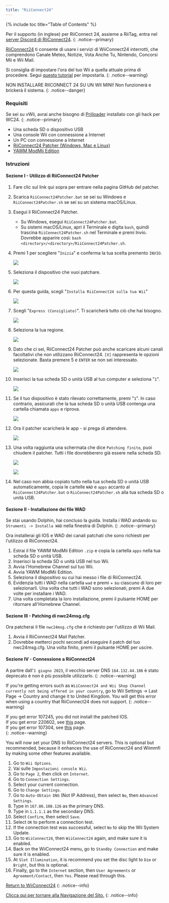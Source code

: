 ```yaml
---
title: "RiiConnect24"
---
```


{% include toc title="Table of Contents" %}

Per il supporto (in inglese) per RiiConnect 24, assieme a RiiTag, entra nel [server Discord di RiiConnect24](https://discord.gg/rc24).
{: .notice--primary}

[RiiConnect24](https://rc24.xyz/) ti consente di usare i servizi di WiiConnect24 interrotti, che comprendono Canale Meteo, Notizie, Vota Anche Tu, Nintendo, Concorsi Mii e Wii Mail.

Si consiglia di impostare l'ora del tuo Wii a quella attuale prima di procedere. Segui [questo tutorial](rtc) per impostarla.
{: .notice--warning}

NON INSTALLARE RIICONNECT 24 SU UN WII MINI! Non funzionerà e brickerà il sistema.
{: .notice--danger}

### Requisiti

Se sei su vWii, avrai anche bisogno di [Priiloader](priiloader) installato con gli hack per WC24.
{: .notice--primary}

+ Una scheda SD o dispositivo USB
+ Una console Wii con connessione a Internet
+ Un PC con connessione a Internet
+ [RiiConnect24 Patcher (Windows, Mac e Linux)](https://github.com/riiconnect24/RiiConnect24-Patcher/releases)
+ [YAWM ModMii Edition](https://oscwii.org/library/app/yawmme)

### Istruzioni

#### Sezione I - Utilizzo di RiiConnect24 Patcher

1. Fare clic sul link qui sopra per entrare nella pagina GitHub del patcher.
1. Scarica `RiiConnect24Patcher.bat` se sei su Windows e `RiiConnect24Patcher.sh` se sei su un sistema macOS/Linux.
1. Esegui il RiiConnect24 Patcher.
    + Su Windows, esegui `RiiConnect24Patcher.bat`.
    + Su sistemi macOS/Linux, apri il Terminale e digita `bash`, quindi trascina `RiiConnect24Patcher.sh` nel Terminale e premi Invio. Dovrebbe apparire così: `bash <directory>/<directory>/RiiConnect24Patcher.sh`.
1. Premi 1 per scegliere "`Inizia`" e conferma la tua scelta premento `INVIO`.

    ![](/images/riiconnect24/patcher/1.JPG)

1. Seleziona il dispositivo che vuoi patchare.

    ![](/images/riiconnect24/patcher/2.JPG)

1. Per questa guida, scegli "`Installa RiiConnect24 sulla tua Wii`"

    ![](/images/riiconnect24/patcher/3.JPG)

1. Scegli "`Express (Consigliato)`". Ti scaricherà tutto ciò che hai bisogno.

    ![](/images/riiconnect24/patcher/4.JPG)

1. Seleziona la tua regione.

    ![](/images/riiconnect24/patcher/5.JPG)

1. Dato che ci sei, RiiConnect24 Patcher può anche scaricare alcuni canali facoltativi che non utilizzano RiiConnect24. `[X]` rappresenta le opzioni selezionate. Basta premere 5 e `ENTER` se non sei interessato.

    ![](/images/riiconnect24/patcher/6.JPG)

1. Inserisci la tua scheda SD o unità USB al tuo computer e seleziona "`1`".

    ![](/images/riiconnect24/patcher/7.JPG)

1. Se il tuo dispositivo è stato rilevato correttamente, premi "`1`". In caso contrario, assicurati che la tua scheda SD o unità USB contenga una cartella chiamata `apps` e riprova.

    ![](/images/riiconnect24/patcher/8.JPG)

1. Ora il patcher scaricherà le app - si prega di attendere.

    ![](/images/riiconnect24/patcher/9.JPG)

1. Una volta raggiunta una schermata che dice `Patching finito`, puoi chiudere il patcher. Tutti i file dovrebberero già essere nella scheda SD.

    ![](/images/riiconnect24/patcher/10.JPG)

    ![](/images/riiconnect24/patcher/11.PNG)

1. Nel caso non abbia copiato tutto nella tua scheda SD o unità USB automaticamente, copia le cartelle `WAD` e `apps` accanto al `RiiConnect24Patcher.bat` o `RiiConnect24Patcher.sh` alla tua scheda SD o unità USB.

#### Sezione II - Installazione dei file WAD

Se stai usando Dolphin, hai concluso la guida. Installa i WAD andando su `Strumenti -> Installa WAD` nella finestra di Dolphin.
{: .notice--primary}

Ora installerai gli IOS e WAD dei canali patchati che sono richiesti per l'utilizzo di RiiConnect24.

1. Estrai il file YAWM ModMii Edition `.zip` e copia la cartella `apps` nella tua scheda SD o unità USB.
1. Inserisci la scheda SD o unità USB nel tuo Wii.
1. Avvia l'Homebrew Channel sul tuo Wii.
1. Avvia YAWM ModMii Edition.
1. Seleziona il dispositivo su cui hai messo i file di RiiConnect24.
1. Evidenzia tutti i WAD nella cartella `wad` e premi + su ciascuno di loro per selezionarli. Una volta che tutti i WAD sono selezionati, premi A due volte per installare i WAD.
1. Una volta completata la loro installazione, premi il pulsante HOME per ritornare all'Homebrew Channel.

#### Sezione III - Patching di nwc24msg.cfg

Ora patcherai il file `nwc24msg.cfg` che è richiesto per l'utilizzo di Wii Mail.

1. Avvia il RiiConnect24 Mail Patcher.
1. Dovrebbe metterci pochi secondi ad eseguire il patch del tuo nwc24msg.cfg. Una volta finito, premi il pulsante HOME per uscire.

#### Sezione IV - Connessione a RiiConnect24

A partire dall'`1 giugno 2023`, il vecchio server DNS `164.132.44.106` è stato deprecato è non è più possibile utilizzarlo.
{: .notice--warning}

If you're getting errors such as `WiiConnect24 and Wii Shop Channel currently not being offered in your country`, go to Wii Settings -> Last Page -> Country and change it to United Kingdom. You will get this error when using a country that RiiConnect24 does not support.
{: .notice--warning}

If you get error 107245, you did not install the patched IOS.<br> If you get error 220602, see [this](faq#for-riiconnect24-users) page.<br> If you get error 107304, see [this](faq#for-riiconnect24-users-1) page.<br>
{: .notice--warning}

You will now set your DNS to RiiConnect24 servers. This is optional but recommended, because it enhances the use of RiiConnect24 and Wiimmfi by making some other features available.

1. Go to `Wii Options`.
1. Vai sulle `Impostazioni console Wii`.
1. Go to `Page 2`, then click on `Internet`.
1. Go to `Connection Settings`.
1. Select your current connection.
1. Go to `Change Settings`.
1. Go to `Auto-Obtain DNS` (Not IP Address), then select `No`, then `Advanced Settings`.
1. Type in `167.86.108.126` as the primary DNS.
1. Type in `1.1.1.1` as the secondary DNS.
1. Select `Confirm`, then select `Save`.
1. Select `OK` to perform a connection test.
1. If the connection test was successful, select `No` to skip the Wii System Update.
1. Go to `WiiConnect24`, then `WiiConnect24` again, and make sure it is enabled.
1. Back on the WiiConnect24 menu, go to `Standby Connection` and make sure it is enabled.
1. At `Slot Illumination`, it is recommend you set the disc light to `Dim` or `Bright`, but this is optional.
1. Finally, go to the `Internet` section, then `User Agreements` or `Agreement/Contact`, then `Yes`. Please read through this.

[Return to WiiConnect24](wiiconnect24)
{: .notice--info}

[Clicca qui per tornare alla Navigazione del Sito.](navigazione-sito)
{: .notice--info}
